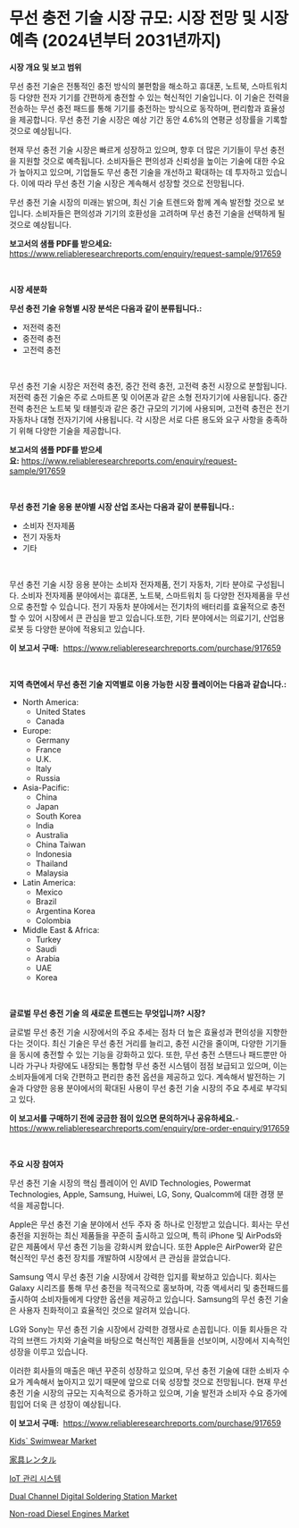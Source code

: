 <p><h1>무선 충전 기술 시장 규모: 시장 전망 및 시장 예측 (2024년부터 2031년까지)</h1></p><p><strong>시장 개요 및 보고 범위</strong></p>
<p><p>무선 충전 기술은 전통적인 충전 방식의 불편함을 해소하고 휴대폰, 노트북, 스마트워치 등 다양한 전자 기기를 간편하게 충전할 수 있는 혁신적인 기술입니다. 이 기술은 전력을 전송하는 무선 충전 패드를 통해 기기를 충전하는 방식으로 동작하며, 편리함과 효율성을 제공합니다. 무선 충전 기술 시장은 예상 기간 동안 4.6%의 연평균 성장률을 기록할 것으로 예상됩니다.</p><p>현재 무선 충전 기술 시장은 빠르게 성장하고 있으며, 향후 더 많은 기기들이 무선 충전을 지원할 것으로 예측됩니다. 소비자들은 편의성과 신뢰성을 높이는 기술에 대한 수요가 높아지고 있으며, 기업들도 무선 충전 기술을 개선하고 확대하는 데 투자하고 있습니다. 이에 따라 무선 충전 기술 시장은 계속해서 성장할 것으로 전망됩니다.</p><p>무선 충전 기술 시장의 미래는 밝으며, 최신 기술 트렌드와 함께 계속 발전할 것으로 보입니다. 소비자들은 편의성과 기기의 호환성을 고려하며 무선 충전 기술을 선택하게 될 것으로 예상됩니다.</p></p>
<p><strong>보고서의 샘플 PDF를 받으세요:</strong> <a href="https://www.reliableresearchreports.com/enquiry/request-sample/917659">https://www.reliableresearchreports.com/enquiry/request-sample/917659</a></p>
<p>&nbsp;</p>
<p><strong>시장 세분화</strong></p>
<p><strong>무선 충전 기술 유형별 시장 분석은 다음과 같이 분류됩니다.:</strong></p>
<p><ul><li>저전력 충전</li><li>중전력 충전</li><li>고전력 충전</li></ul></p>
<p>&nbsp;</p>
<p><p>무선 충전 기술 시장은 저전력 충전, 중간 전력 충전, 고전력 충전 시장으로 분할됩니다. 저전력 충전 기술은 주로 스마트폰 및 이어폰과 같은 소형 전자기기에 사용됩니다. 중간 전력 충전은 노트북 및 태블릿과 같은 중간 규모의 기기에 사용되며, 고전력 충전은 전기자동차나 대형 전자기기에 사용됩니다. 각 시장은 서로 다른 용도와 요구 사항을 충족하기 위해 다양한 기술을 제공합니다.</p></p>
<p><strong>보고서의 샘플 PDF를 받으세요:</strong>&nbsp;<a href="https://www.reliableresearchreports.com/enquiry/request-sample/917659">https://www.reliableresearchreports.com/enquiry/request-sample/917659</a></p>
<p>&nbsp;</p>
<p><strong> 무선 충전 기술 응용 분야별 시장 산업 조사는 다음과 같이 분류됩니다.:</strong></p>
<p><ul><li>소비자 전자제품</li><li>전기 자동차</li><li>기타</li></ul></p>
<p>&nbsp;</p>
<p><p>무선 충전 기술 시장 응용 분야는 소비자 전자제품, 전기 자동차, 기타 분야로 구성됩니다. 소비자 전자제품 분야에서는 휴대폰, 노트북, 스마트워치 등 다양한 전자제품을 무선으로 충전할 수 있습니다. 전기 자동차 분야에서는 전기차의 배터리를 효율적으로 충전할 수 있어 시장에서 큰 관심을 받고 있습니다.또한, 기타 분야에서는 의료기기, 산업용 로봇 등 다양한 분야에 적용되고 있습니다.</p></p>
<p><strong>이 보고서 구매:</strong>&nbsp; <a href="https://www.reliableresearchreports.com/purchase/917659">https://www.reliableresearchreports.com/purchase/917659</a></p>
<p>&nbsp;</p>
<p><strong>지역 측면에서 무선 충전 기술 지역별로 이용 가능한 시장 플레이어는 다음과 같습니다.:</strong></p>
<p><ul>
    <li>
        North America:
        <ul>
            <li>United States</li>
            <li>Canada</li>
        </ul>
    </li>
    <li>
        Europe:
        <ul>
            <li>Germany</li>
            <li>France</li>
            <li>U.K.</li>
            <li>Italy</li>
            <li>Russia</li>
        </ul>
    </li>
    <li>
        Asia-Pacific:
        <ul>
            <li>China</li>
            <li>Japan</li>
            <li>South Korea</li>
            <li>India</li>
            <li>Australia</li>
            <li>China Taiwan</li>
            <li>Indonesia</li>
            <li>Thailand</li>
            <li>Malaysia</li>
        </ul>
    </li>
    <li>
        Latin America:
        <ul>
            <li>Mexico</li>
            <li>Brazil</li>
            <li>Argentina Korea</li>
            <li>Colombia</li>
        </ul>
    </li>
    <li>
        Middle East & Africa:
        <ul>
            <li>Turkey</li>
            <li>Saudi</li>
            <li>Arabia</li>
            <li>UAE</li>
            <li>Korea</li>
        </ul>
    </li>
    </ul></p>
<p>&nbsp;</p>
<p><strong>글로벌 무선 충전 기술 의 새로운 트렌드는 무엇입니까? 시장?</strong></p>
<p><p>글로벌 무선 충전 기술 시장에서의 주요 추세는 점차 더 높은 효율성과 편의성을 지향한다는 것이다. 최신 기술은 무선 충전 거리를 늘리고, 충전 시간을 줄이며, 다양한 기기들을 동시에 충전할 수 있는 기능을 강화하고 있다. 또한, 무선 충전 스탠드나 패드뿐만 아니라 가구나 차량에도 내장되는 통합형 무선 충전 시스템이 점점 보급되고 있으며, 이는 소비자들에게 더욱 간편하고 편리한 충전 옵션을 제공하고 있다. 계속해서 발전하는 기술과 다양한 응용 분야에서의 확대된 사용이 무선 충전 기술 시장의 주요 추세로 부각되고 있다.</p></p>
<p><strong>이 보고서를 구매하기 전에 궁금한 점이 있으면 문의하거나 공유하세요.</strong>- <a href="https://www.reliableresearchreports.com/enquiry/pre-order-enquiry/917659">https://www.reliableresearchreports.com/enquiry/pre-order-enquiry/917659</a></p>
<p>&nbsp;</p>
<p><strong>주요 시장 참여자</strong></p>
<p><p>무선 충전 기술 시장의 핵심 플레이어 인 AVID Technologies, Powermat Technologies, Apple, Samsung, Huiwei, LG, Sony, Qualcomm에 대한 경쟁 분석을 제공합니다. </p><p>Apple은 무선 충전 기술 분야에서 선두 주자 중 하나로 인정받고 있습니다. 회사는 무선 충전을 지원하는 최신 제품들을 꾸준히 출시하고 있으며, 특히 iPhone 및 AirPods와 같은 제품에서 무선 충전 기능을 강화시켜 왔습니다. 또한 Apple은 AirPower와 같은 혁신적인 무선 충전 장치를 개발하여 시장에서 큰 관심을 끌었습니다.</p><p>Samsung 역시 무선 충전 기술 시장에서 강력한 입지를 확보하고 있습니다. 회사는 Galaxy 시리즈를 통해 무선 충전을 적극적으로 홍보하며, 각종 액세서리 및 충전패드를 출시하여 소비자들에게 다양한 옵션을 제공하고 있습니다. Samsung의 무선 충전 기술은 사용자 친화적이고 효율적인 것으로 알려져 있습니다.</p><p>LG와 Sony는 무선 충전 기술 시장에서 강력한 경쟁사로 손꼽힙니다. 이들 회사들은 각각의 브랜드 가치와 기술력을 바탕으로 혁신적인 제품들을 선보이며, 시장에서 지속적인 성장을 이루고 있습니다.</p><p>이러한 회사들의 매출은 매년 꾸준히 성장하고 있으며, 무선 충전 기술에 대한 소비자 수요가 계속해서 높아지고 있기 때문에 앞으로 더욱 성장할 것으로 전망됩니다. 현재 무선 충전 기술 시장의 규모는 지속적으로 증가하고 있으며, 기술 발전과 소비자 수요 증가에 힘입어 더욱 큰 성장이 예상됩니다.</p></p>
<p><strong>이 보고서 구매:</strong>&nbsp;&nbsp;<a href="https://www.reliableresearchreports.com/purchase/917659">https://www.reliableresearchreports.com/purchase/917659</a></p>
<p><p><a href="https://github.com/CliffMedina6/Market-Research-Report-List-3/blob/main/kids-swimwear-market.md">Kids` Swimwear Market</a></p><p><a href="https://medium.com/@dioncollins8227/%E5%AE%B6%E5%85%B7%E3%83%AC%E3%83%B3%E3%82%BF%E3%83%AB%E5%B8%82%E5%A0%B4%E3%81%AF-%E5%B8%82%E5%A0%B4%E3%82%B7%E3%82%A7%E3%82%A2-%E8%A6%8F%E6%A8%A1-2022031%E5%B9%B4%E3%81%BE%E3%81%A7%E3%81%AE%E4%BA%88%E6%B8%AC%E3%81%AB%E7%84%A6%E7%82%B9%E3%82%92%E5%BD%93%E3%81%A6%E3%81%A6%E3%81%84%E3%81%BE%E3%81%99-5b57a7bfd906">家具レンタル</a></p><p><a href="https://medium.com/@jerrodhilll68/%EC%82%AC%EB%AC%BC-%EC%9D%B8%ED%84%B0%EB%84%B7-%EA%B4%80%EB%A6%AC-%EC%8B%9C%EC%8A%A4%ED%85%9C-%EC%8B%9C%EC%9E%A5-%EC%A0%84%EB%A7%9D-%EC%82%B0%EC%97%85-%EA%B0%9C%EC%9A%94-%EB%B0%8F-%EC%98%88%EC%B8%A1-2024%EB%85%84%EB%B6%80%ED%84%B0-2031%EB%85%84%EA%B9%8C%EC%A7%80-e32c82625959">IoT 관리 시스템</a></p><p><a href="https://glittery-fuchsia-86a.notion.site/Dual-Channel-Digital-Soldering-Station-Market-Size-Evaluating-its-Market-Trends-Growth-and-Projec-492cbb1cd3314040b459968d15bd9f6c">Dual Channel Digital Soldering Station Market</a></p><p><a href="https://issuu.com/reportprime-2/docs/non-road-diesel-engines-market-size-2030.pptx">Non-road Diesel Engines Market</a></p></p>
